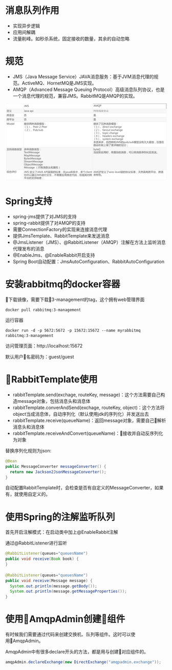 # 消息队列作用

- 实现异步逻辑
- 应用间解耦
- 流量削峰。如秒杀系统，固定接收的数量，其余的自动忽略

# 规范

- JMS（Java Message Service）JAVA消息服务：基于JVM消息代理的规范。ActiveMQ、HornetMQ是JMS实现。
- AMQP（Advanced Message Queuing Protocol）高级消息队列协议，也是一个消息代理的规范，兼容JMS。RabbitMQ是AMQP的实现。

![JMS与AMQPD对比](images/jms与amqpd对比.png)

# Spring支持

- spring-jms提供了对JMS的支持
- spring-rabbit提供了对AMQP的支持
- 需要ConnectionFactory的实现来连接消息代理
- 提供JmsTemplate、RabbitTemplate来发送消息
- @JmsListener（JMS）、@RabbitListener（AMQP）注解在方法上监听消息代理发布的消息
- @EnableJms、@EnableRabbit开启支持
- Spring Boot自动配置：JmsAutoConfiguration、RabbitAutoConfiguration

# 安装rabbitmq的docker容器

下载镜像，需要下载3-management的tag，这个拥有web管理界面
```shell
docker pull rabbitmq:3-management
```

运行容器
```shell
docker run -d -p 5672:5672 -p 15672:15672 --name myrabbitmq rabbitmq:3-management
```

访问管理页面：http://localhost:15672

默认用户名密码为：guest/guest

# RabbitTemplate使用

- rabbitTemplate.send(exchage, routeKey, message)：这个方法需要自己构造message对象，包括消息头和消息体
- rabbitTemplate.converAndSend(exchage, routeKey, object)：这个方法将object当成消息体，自动序列化（默认使用jdk的序列化）并发送出去
- rabbitTemplate.receive(queueName)：返回message对象，需要自己解析消息头和消息体
- rabbitTemplate.receiveAndConvert(queueName)：接收并自动反序列化为对象

替换序列化规则为json:
```Java
@Bean
public MessageConverter messageConverter() {
  return new Jackson2JsonMessageConverter();
}
```
自动配置RabbitTemplate时，会检查是否有自定义的MessageConverter，如果有，就使用自定义的。

# 使用Spring的注解监听队列

首先开启注解模式：在启动类中加上@EnableRabbit注解

通过@RabbitListener进行监听

```Java
@RabbitListener(queues="queuesName")
public void receive(Book book) {
}

@RabbitListener(queues="queuesName")
public void receive(Message message) {
  System.out.println(message.getBody());
  System.out.println(message.getMessageProperties());
}
```

# 使用AmqpAdmin创建组件

有时候我们需要通过代码来创建交换机、队列等组件。这时可以使用AmqpAdmin。

AmqpAdmin中有很多declare开头的方法，都是用与创建对应组件的。

```Java
amqpAdmin.declareExchange(new DirectExchange("amqpadmin.exchange"));
```
